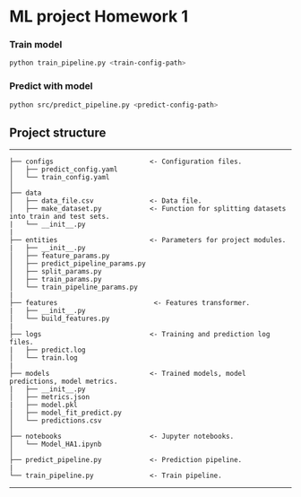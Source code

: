 # ML project Homework 1

### Train model

```bash
python train_pipeline.py <train-config-path>
```

### Predict with model

```bash
python src/predict_pipeline.py <predict-config-path>
```


## Project structure
------------

    ├── configs                        <- Configuration files.
    │   ├── predict_config.yaml
    │   └── train_config.yaml
    │
    ├── data
    │   ├── data_file.csv              <- Data file.
    │   ├── make_dataset.py            <- Function for splitting datasets into train and test sets.
    |   └── __init__.py
    |
    ├── entities                       <- Parameters for project modules.
    |   ├── __init__.py
    │   ├── feature_params.py
    │   ├── predict_pipeline_params.py
    │   ├── split_params.py
    │   ├── train_params.py
    │   └── train_pipeline_params.py
    |
    ├── features                        <- Features transformer.
    |   ├── __init__.py
    │   └── build_features.py
    |
    ├── logs                           <- Training and prediction log files.
    |   ├── predict.log
    │   └── train.log
    |
    ├── models                         <- Trained models, model predictions, model metrics.
    |   ├── __init__.py
    │   ├── metrics.json
    |   ├── model.pkl
    │   ├── model_fit_predict.py
    │   └── predictions.csv
    │
    ├── notebooks                      <- Jupyter notebooks.
    │   └── Model_HA1.ipynb              
    │                                     
    ├── predict_pipeline.py            <- Prediction pipeline.
    |
    └── train_pipeline.py              <- Train pipeline.
------------
